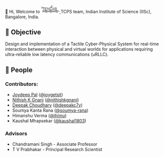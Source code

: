 👋 Hi, Welcome to <a href="https://labs.dese.iisc.ac.in/zenlab/ongoing-projects/tsn/" target="_blank">
<img src="Media\ZENLab_Logo.png" width=60 alt=ZENLab-TCPS />
</a> TCPS team, Indian Institute of Science (IISc), Bangalore, India. 

## 🎯 Objective
Design and implementation of a Tactile Cyber-Physical System for real-time interaction 
between physical and virtual worlds for applications requiring ultra-reliable low latency communications (uRLLC).


## 👥 People
### Contributors:
  * [Joydeep Pal](https://joygetsit.github.io/) ([@joygetsit](https://github.com/joygetsit))
  * [Nithish K Gnani](https://nithishkgnani.github.io/) ([@nithishkgnani](https://github.com/nithishkgnani))
  * [Deepak Choudhary](https://deepakc7y.github.io/) ([@deepakc7y](https://github.com/deepakc7y))
  * Soumya Kanta Rana ([@soumya-rana](https://github.com/soumya-rana/))
  * Himanshu Verma ([@ihimu](https://github.com/ihimu))
  * Kaushal Mhapsekar ([@kaushal1803](https://github.com/kaushal1803))
### Advisors
  * Chandramani Singh - Associate Professor
  * T V Prabhakar - Principal Research Scientist
